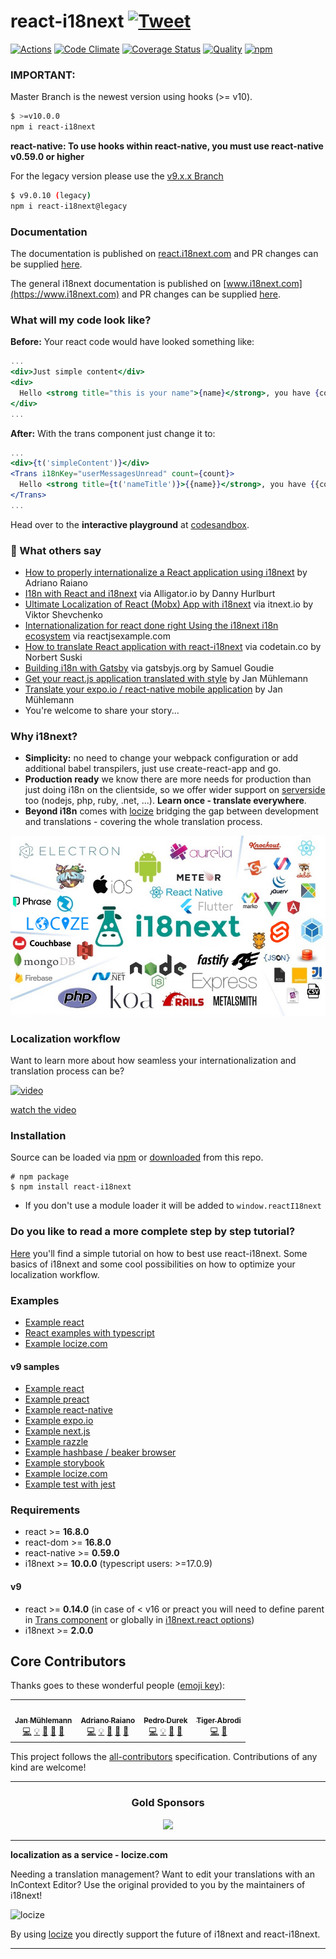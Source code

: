 # react-i18next [![Tweet](https://img.shields.io/twitter/url/http/shields.io.svg?style=social)](https://twitter.com/intent/tweet?text=Awesome%20react-i18next%20for%20react.js%20based%20on%20i18next%20internationalization%20ecosystem%20&url=https://github.com/i18next/react-i18next&via=jamuhl&hashtags=i18n,reactjs,js,dev)

[![Actions](https://github.com/i18next/react-i18next/workflows/node/badge.svg)](https://github.com/i18next/react-i18next/actions?query=workflow%3Anode)
[![Code Climate](https://codeclimate.com/github/codeclimate/codeclimate/badges/gpa.svg)](https://codeclimate.com/github/i18next/react-i18next)
[![Coverage Status](https://coveralls.io/repos/github/i18next/react-i18next/badge.svg)](https://coveralls.io/github/i18next/react-i18next)
[![Quality][quality-badge]][quality-url]
[![npm][npm-dl-badge]][npm-url]

[npm-icon]: https://nodei.co/npm/react-i18next.png?downloads=true
[npm-url]: https://npmjs.org/package/react-i18next
[quality-badge]: https://npm.packagequality.com/shield/react-i18next.svg
[quality-url]: https://packagequality.com/#?package=react-i18next
[npm-dl-badge]: https://img.shields.io/npm/dw/react-i18next

### IMPORTANT:

Master Branch is the newest version using hooks (>= v10).

```bash
$ >=v10.0.0
npm i react-i18next
```

**react-native: To use hooks within react-native, you must use react-native v0.59.0 or higher**

For the legacy version please use the [v9.x.x Branch](https://github.com/i18next/react-i18next/tree/v9.x.x)

```bash
$ v9.0.10 (legacy)
npm i react-i18next@legacy
```

### Documentation

The documentation is published on [react.i18next.com](https://react.i18next.com) and PR changes can be supplied [here](https://github.com/i18next/react-i18next-gitbook).

The general i18next documentation is published on [www.i18next.com](https://www.i18next.com) and PR changes can be supplied [here](https://github.com/i18next/i18next-gitbook).

### What will my code look like?

**Before:** Your react code would have looked something like:

```jsx
...
<div>Just simple content</div>
<div>
  Hello <strong title="this is your name">{name}</strong>, you have {count} unread message(s). <Link to="/msgs">Go to messages</Link>.
</div>
...
```

**After:** With the trans component just change it to:

```jsx
...
<div>{t('simpleContent')}</div>
<Trans i18nKey="userMessagesUnread" count={count}>
  Hello <strong title={t('nameTitle')}>{{name}}</strong>, you have {{count}} unread message. <Link to="/msgs">Go to messages</Link>.
</Trans>
...
```

Head over to the **interactive playground** at [codesandbox](https://codesandbox.io/s/1zxox032q).

### 📖 What others say

- [How to properly internationalize a React application using i18next](https://locize.com/blog/react-i18next/) by Adriano Raiano
- [I18n with React and i18next](https://alligator.io/react/i18n-with-react-and-i18next) via Alligator.io by Danny Hurlburt
- [Ultimate Localization of React (Mobx) App with i18next](https://itnext.io/ultimate-localization-of-react-mobx-app-with-i18next-efab77712149) via itnext.io by Viktor Shevchenko
- [Internationalization for react done right Using the i18next i18n ecosystem](https://reactjsexample.com/internationalization-for-react-done-right-using-the-i18next-i18n-ecosystem/) via reactjsexample.com
- [How to translate React application with react-i18next](https://codetain.com/blog/how-to-translate-react-application-with-react-i18next/) via codetain.co by Norbert Suski
- [Building i18n with Gatsby](https://www.gatsbyjs.org/blog/2017-10-17-building-i18n-with-gatsby/) via gatsbyjs.org by Samuel Goudie
- [Get your react.js application translated with style](https://medium.com/@jamuhl/get-your-react-js-application-translated-with-style-4ad090aefc2c) by Jan Mühlemann
- [Translate your expo.io / react-native mobile application](https://medium.com/@jamuhl/translate-your-expo-io-react-native-mobile-application-aa220b2362d2) by Jan Mühlemann
- You're welcome to share your story...

### Why i18next?

- **Simplicity:** no need to change your webpack configuration or add additional babel transpilers, just use create-react-app and go.
- **Production ready** we know there are more needs for production than just doing i18n on the clientside, so we offer wider support on [serverside](https://www.i18next.com/overview/supported-frameworks) too (nodejs, php, ruby, .net, ...). **Learn once - translate everywhere**.
- **Beyond i18n** comes with [locize](https://locize.com) bridging the gap between development and translations - covering the whole translation process.

![ecosystem](https://raw.githubusercontent.com/i18next/i18next/master/assets/i18next-ecosystem.jpg)

### Localization workflow

Want to learn more about how seamless your internationalization and translation process can be?

[![video](example/locize/video_sample.png)](https://youtu.be/osScyaGMVqo)

[watch the video](https://youtu.be/osScyaGMVqo)

### Installation

Source can be loaded via [npm](https://www.npmjs.com/package/react-i18next) or [downloaded](https://github.com/i18next/react-i18next/blob/master/react-i18next.min.js) from this repo.

```
# npm package
$ npm install react-i18next
```

- If you don't use a module loader it will be added to `window.reactI18next`

### Do you like to read a more complete step by step tutorial?

[Here](https://locize.com/blog/react-i18next/) you'll find a simple tutorial on how to best use react-i18next.
Some basics of i18next and some cool possibilities on how to optimize your localization workflow.

### Examples

- [Example react](https://github.com/i18next/react-i18next/tree/master/example/react)
- [React examples with typescript](https://github.com/i18next/react-i18next/tree/master/example/react-typescript)
- [Example locize.com](https://github.com/i18next/react-i18next/tree/master/example/locize)

#### v9 samples

- [Example react](https://github.com/i18next/react-i18next/tree/master/example/v9.x.x/react)
- [Example preact](https://github.com/i18next/react-i18next/tree/master/example/v9.x.x/preact)
- [Example react-native](https://github.com/i18next/react-i18next/tree/master/example/v9.x.x/reactnative-expo)
- [Example expo.io](https://github.com/i18next/react-i18next/tree/master/example/v9.x.x/reactnative-expo)
- [Example next.js](https://github.com/i18next/react-i18next/tree/master/example/v9.x.x/nextjs)
- [Example razzle](https://github.com/i18next/react-i18next/tree/master/example/v9.x.x/razzle-ssr)
- [Example hashbase / beaker browser](https://github.com/i18next/react-i18next/tree/master/example/v9.x.x/dat)
- [Example storybook](https://github.com/i18next/react-i18next/tree/master/example/v9.x.x/storybook)
- [Example locize.com](https://github.com/i18next/react-i18next/tree/master/example/v9.x.x/locize)
- [Example test with jest](https://github.com/i18next/react-i18next/tree/master/example/v9.x.x/test-jest)

### Requirements

- react >= **16.8.0**
- react-dom >= **16.8.0**
- react-native >= **0.59.0**
- i18next >= **10.0.0** (typescript users: >=17.0.9)

#### v9

- react >= **0.14.0** (in case of < v16 or preact you will need to define parent in [Trans component](https://react.i18next.com/legacy-v9/trans-component#trans-props) or globally in [i18next.react options](https://react.i18next.com/legacy-v9/trans-component#additional-options-on-i-18-next-init))
- i18next >= **2.0.0**

## Core Contributors

Thanks goes to these wonderful people ([emoji key](https://github.com/kentcdodds/all-contributors#emoji-key)):

<!-- ALL-CONTRIBUTORS-LIST:START - Do not remove or modify this section -->
<!-- prettier-ignore-start -->
<!-- markdownlint-disable -->
<table>
  <tr>
    <td align="center"><a href="http://twitter.com/jamuhl"><img src="https://avatars3.githubusercontent.com/u/977772?v=4?s=100" width="100px;" alt=""/><br /><sub><b>Jan Mühlemann</b></sub></a><br /><a href="https://github.com/i18next/react-i18next/commits?author=jamuhl" title="Code">💻</a> <a href="#example-jamuhl" title="Examples">💡</a> <a href="https://github.com/i18next/react-i18next/pulls?q=is%3Apr+reviewed-by%3Ajamuhl+" title="Reviewed Pull Requests">👀</a> <a href="https://github.com/i18next/react-i18next/commits?author=jamuhl" title="Documentation">📖</a> <a href="#question-jamuhl" title="Answering Questions">💬</a></td>
    <td align="center"><a href="http://twitter.com/#!/adrirai"><img src="https://avatars0.githubusercontent.com/u/1086194?v=4?s=100" width="100px;" alt=""/><br /><sub><b>Adriano Raiano</b></sub></a><br /><a href="https://github.com/i18next/react-i18next/commits?author=adrai" title="Code">💻</a> <a href="#example-adrai" title="Examples">💡</a> <a href="https://github.com/i18next/react-i18next/pulls?q=is%3Apr+reviewed-by%3Aadrai+" title="Reviewed Pull Requests">👀</a> <a href="https://github.com/i18next/react-i18next/commits?author=adrai" title="Documentation">📖</a> <a href="#question-adrai" title="Answering Questions">💬</a></td>
    <td align="center"><a href="https://github.com/pedrodurek"><img src="https://avatars1.githubusercontent.com/u/12190482?v=4?s=100" width="100px;" alt=""/><br /><sub><b>Pedro Durek</b></sub></a><br /><a href="https://github.com/i18next/react-i18next/commits?author=pedrodurek" title="Code">💻</a> <a href="#example-pedrodurek" title="Examples">💡</a> <a href="https://github.com/i18next/react-i18next/pulls?q=is%3Apr+reviewed-by%3Apedrodurek+" title="Reviewed Pull Requests">👀</a> <a href="#question-pedrodurek" title="Answering Questions">💬</a></td>
    <td align="center"><a href="https://tigerabrodi.dev/"><img src="https://avatars1.githubusercontent.com/u/49603590?v=4?s=100" width="100px;" alt=""/><br /><sub><b>Tiger Abrodi</b></sub></a><br /><a href="https://github.com/i18next/react-i18next/commits?author=tigerabrodi" title="Code">💻</a> <a href="https://github.com/i18next/react-i18next/pulls?q=is%3Apr+reviewed-by%3Atigerabrodi" title="Reviewed Pull Requests">👀</a></td>
  </tr>
</table>

<!-- markdownlint-restore -->
<!-- prettier-ignore-end -->

<!-- ALL-CONTRIBUTORS-LIST:END -->

This project follows the [all-contributors](https://github.com/kentcdodds/all-contributors) specification. Contributions of any kind are welcome!

---

<h3 align="center">Gold Sponsors</h3>

<p align="center">
  <a href="https://locize.com/" target="_blank">
    <img src="https://raw.githubusercontent.com/i18next/i18next/master/assets/locize_sponsor_240.gif" width="240px">
  </a>
</p>

---

**localization as a service - locize.com**

Needing a translation management? Want to edit your translations with an InContext Editor? Use the original provided to you by the maintainers of i18next!

![locize](https://locize.com/img/ads/github_locize.png)

By using [locize](http://locize.com/?utm_source=react_i18next_readme&utm_medium=github) you directly support the future of i18next and react-i18next.

---
